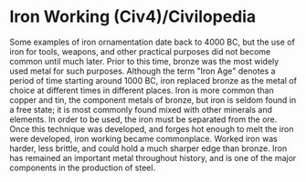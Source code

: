 # Iron Working (Civ4)/Civilopedia

Some examples of iron ornamentation date back to 4000 BC, but the use of iron for tools, weapons, and other practical purposes did not become common until much later. Prior to this time, bronze was the most widely used metal for such purposes. Although the term "Iron Age" denotes a period of time starting around 1000 BC, iron replaced bronze as the metal of choice at different times in different places.
Iron is more common than copper and tin, the component metals of bronze, but iron is seldom found in a free state; it is most commonly found mixed with other minerals and elements. In order to be used, the iron must be separated from the ore. Once this technique was developed, and forges hot enough to melt the iron were developed, iron working became commonplace. Worked iron was harder, less brittle, and could hold a much sharper edge than bronze. Iron has remained an important metal throughout history, and is one of the major components in the production of steel.